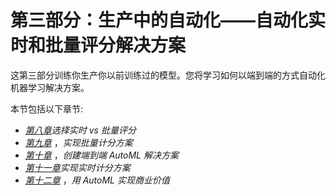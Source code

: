 

# 第三部分：生产中的自动化——自动化实时和批量评分解决方案

这第三部分训练你生产你以前训练过的模型。您将学习如何以端到端的方式自动化机器学习解决方案。

本节包括以下章节:

*   [*第八章*](B16595_08_ePub.xhtml#_idTextAnchor112)*选择实时 vs 批量评分*
*   [*第九章*](B16595_09_ePub.xhtml#_idTextAnchor129) ，*实现批量计分方案*
*   [*第十章*](B16595_10_ePub.xhtml#_idTextAnchor151) ，*创建端到端 AutoML 解决方案*
*   [*第十一章*](B16595_11_ePub.xhtml#_idTextAnchor172)*实现实时计分方案*
*   [*第十二章*](B16595_12_ePub.xhtml#_idTextAnchor184) ，*用 AutoML 实现商业价值*